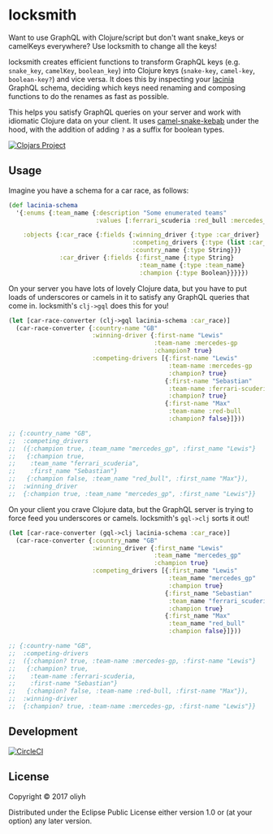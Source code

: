 # locksmith

Want to use GraphQL with Clojure/script but don't want snake_keys or camelKeys everywhere? Use locksmith to change all the keys!

locksmith creates efficient functions to transform GraphQL keys (e.g. `snake_key`, `camelKey`, `boolean_key`) into Clojure keys (`snake-key`, `camel-key`, `boolean-key?`) and vice versa.
It does this by inspecting your [lacinia](https://github.com/walmartlabs/lacinia) GraphQL schema, deciding which keys need renaming and composing functions to do the renames as fast as possible.

This helps you satisfy GraphQL queries on your server and work with idiomatic Clojure data on your client.
It uses [camel-snake-kebab](https://github.com/clj-commons/camel-snake-kebab) under the hood, with the addition of adding `?` as a suffix for boolean types.

[![Clojars Project](https://img.shields.io/clojars/v/locksmith.svg)](https://clojars.org/locksmith)

## Usage

Imagine you have a schema for a car race, as follows:

```clj
(def lacinia-schema
  '{:enums {:team_name {:description "Some enumerated teams"
                        :values [:ferrari_scuderia :red_bull :mercedes_gp]}}

    :objects {:car_race {:fields {:winning_driver {:type :car_driver}
                                  :competing_drivers {:type (list :car_driver)}
                                  :country_name {:type String}}}
              :car_driver {:fields {:first_name {:type String}
                                    :team_name {:type :team_name}
                                    :champion {:type Boolean}}}}})
```

On your server you have lots of lovely Clojure data, but you have to put loads of underscores or camels in it to satisfy any GraphQL queries that come in.
locksmith's `clj->gql` does this for you!

```clj
(let [car-race-converter (clj->gql lacinia-schema :car_race)]
  (car-race-converter {:country-name "GB"
                       :winning-driver {:first-name "Lewis"
                                        :team-name :mercedes-gp
                                        :champion? true}
                       :competing-drivers [{:first-name "Lewis"
                                            :team-name :mercedes-gp
                                            :champion? true}
                                           {:first-name "Sebastian"
                                            :team-name :ferrari-scuderia
                                            :champion? true}
                                           {:first-name "Max"
                                            :team-name :red-bull
                                            :champion? false}]}))

;; {:country_name "GB",
;;  :competing_drivers
;;  ({:champion true, :team_name "mercedes_gp", :first_name "Lewis"}
;;   {:champion true,
;;    :team_name "ferrari_scuderia",
;;    :first_name "Sebastian"}
;;   {:champion false, :team_name "red_bull", :first_name "Max"}),
;;  :winning_driver
;;  {:champion true, :team_name "mercedes_gp", :first_name "Lewis"}}
```

On your client you crave Clojure data, but the GraphQL server is trying to force feed you underscores or camels.
locksmith's `gql->clj` sorts it out!

```clj
(let [car-race-converter (gql->clj lacinia-schema :car_race)]
  (car-race-converter {:country_name "GB"
                       :winning_driver {:first_name "Lewis"
                                        :team_name "mercedes_gp"
                                        :champion true}
                       :competing_drivers [{:first_name "Lewis"
                                            :team_name "mercedes_gp"
                                            :champion true}
                                           {:first_name "Sebastian"
                                            :team_name "ferrari_scuderia"
                                            :champion true}
                                           {:first_name "Max"
                                            :team_name "red_bull"
                                            :champion false}]}))

;; {:country-name "GB",
;;  :competing-drivers
;;  ({:champion? true, :team-name :mercedes-gp, :first-name "Lewis"}
;;   {:champion? true,
;;    :team-name :ferrari-scuderia,
;;    :first-name "Sebastian"}
;;   {:champion? false, :team-name :red-bull, :first-name "Max"}),
;;  :winning-driver
;;  {:champion? true, :team-name :mercedes-gp, :first-name "Lewis"}}

```

## Development

[![CircleCI](https://circleci.com/gh/oliyh/locksmith.svg?style=svg)](https://circleci.com/gh/oliyh/locksmith)

## License

Copyright © 2017 oliyh

Distributed under the Eclipse Public License either version 1.0 or (at
your option) any later version.

